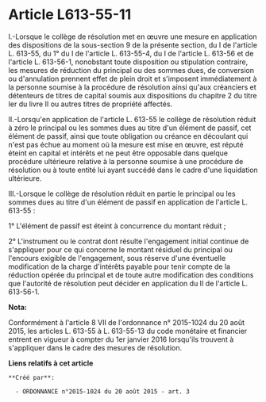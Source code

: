 # Article L613-55-11

I.-Lorsque le collège de résolution met en œuvre une mesure en application des dispositions de la sous-section 9 de la
présente section, du I de l'article L. 613-55, du 1° du I de l'article L. 613-55-4, du I de l'article L. 613-56 et de
l'article L. 613-56-1, nonobstant toute disposition ou stipulation contraire, les mesures de réduction du principal ou des
sommes dues, de conversion ou d'annulation prennent effet de plein droit et s'imposent immédiatement à la personne soumise à
la procédure de résolution ainsi qu'aux créanciers et détenteurs de titres de capital soumis aux dispositions du chapitre 2
du titre Ier du livre II ou autres titres de propriété affectés. 

II.-Lorsqu'en application de l'article L. 613-55 le collège de résolution réduit à zéro le principal ou les sommes dues au
titre d'un élément de passif, cet élément de passif, ainsi que toute obligation ou créance en découlant qui n'est pas échue
au moment où la mesure est mise en œuvre, est réputé éteint en capital et intérêts et ne peut être opposable dans quelque
procédure ultérieure relative à la personne soumise à une procédure de résolution ou à toute entité lui ayant succédé dans le
cadre d'une liquidation ultérieure. 

III.-Lorsque le collège de résolution réduit en partie le principal ou les sommes dues au titre d'un élément de passif en
application de l'article L. 613-55 : 

1° L'élément de passif est éteint à concurrence du montant réduit ; 

2° L'instrument ou le contrat dont résulte l'engagement initial continue de s'appliquer pour ce qui concerne le montant
résiduel du principal ou l'encours exigible de l'engagement, sous réserve d'une éventuelle modification de la charge
d'intérêts payable pour tenir compte de la réduction opérée du principal et de toute autre modification des conditions que
l'autorité de résolution peut décider en application du II de l'article L. 613-56-1.

**Nota:**

Conformément à l'article 8 VII de l'ordonnance n° 2015-1024 du 20 août 2015, les articles L. 613-55 à L. 613-55-13 du code
monétaire et financier entrent en vigueur à compter du 1er janvier 2016 lorsqu'ils trouvent à s'appliquer dans le cadre des
mesures de résolution.

**Liens relatifs à cet article**

	**Créé par**:

	  - ORDONNANCE n°2015-1024 du 20 août 2015 - art. 3
